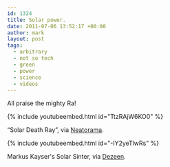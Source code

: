 ```yaml
---
id: 1324
title: Solar power.
date: 2011-07-06 13:52:17 +00:00
author: mark
layout: post
tags:
  - arbitrary
  - not so tech
  - green
  - power
  - science
  - videos
---
```

All praise the mighty Ra!

{% include youtubeembed.html id="TtzRAjW6KO0" %}
  
&#8220;Solar Death Ray&#8221;, via [Neatorama](http://www.neatorama.com/2011/01/31/homemade-solar-death-ray/).

{% include youtubeembed.html id="-IY2yeTlwRs" %}

Markus Kayser's Solar Sinter, via [Dezeen](https://www.dezeen.com/2011/06/28/the-solar-sinter-by-markus-kayser/).
